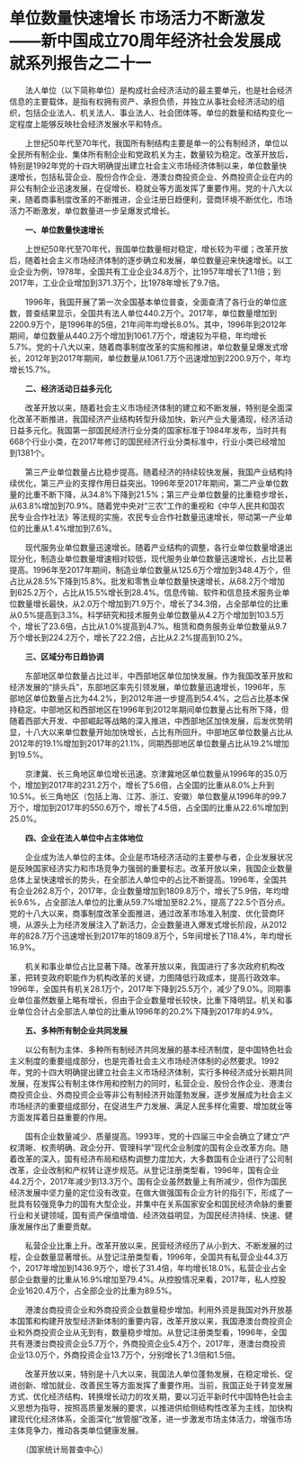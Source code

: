 # 单位数量快速增长 市场活力不断激发——新中国成立70周年经济社会发展成就系列报告之二十一

　　法人单位（以下简称单位）是构成社会经济活动的最主要单元，也是社会经济信息的主要载体，是指有权拥有资产、承担负债，并独立从事社会经济活动的组织，包括企业法人、机关法人、事业法人、社会团体等。单位的数量和结构变化一定程度上能够反映社会经济发展水平和特点。

　　上世纪50年代至70年代，我国所有制结构主要是单一的公有制经济，单位以全民所有制企业、集体所有制企业和党政机关为主，数量较为稳定。改革开放后，特别是1992年党的十四大明确提出建立社会主义市场经济体制以来，单位数量快速增长，包括私营企业、股份合作企业、港澳台商投资企业、外商投资企业在内的非公有制企业迅速发展，在促增长、稳就业等方面发挥了重要作用。党的十八大以来，随着商事制度改革的不断推进，企业注册日趋便利，营商环境不断优化，市场活力不断激发，单位数量进一步呈爆发式增长。

　　**一、单位数量快速增长**

　　上世纪50年代至70年代，我国单位数量相对稳定，增长较为平缓；改革开放后，随着社会主义市场经济体制的逐步确立和发展，单位数量迎来快速增长。以工业企业为例，1978年，全国共有工业企业34.8万个，比1957年增长了1.1倍；到2017年，工业企业增加到371.3万个，比1978年增长了9.7倍。

　　1996年，我国开展了第一次全国基本单位普查，全面查清了各行业的单位底数，普查结果显示，全国共有法人单位440.2万个。2017年，单位数量增加到2200.9万个，是1996年的5倍，21年间年均增长8.0%。其中，1996年到2012年期间，单位数量从440.2万个增加到1061.7万个，增速较为平稳，年均增长5.7%。党的十八大以来，随着商事制度改革的实施和推进，单位数量呈爆发式增长，2012年到2017年期间，单位数量从1061.7万个迅速增加到2200.9万个，年均增长15.7%。

　　**二、经济活动日益多元化**

　　改革开放以来，随着社会主义市场经济体制的建立和不断发展，特别是全面深化改革不断推进，我国经济产业结构转型升级加快，新兴产业大量涌现，经济活动日益多元化。我国第一部国民经济行业分类的国家标准于1984年发布，当时共有668个行业小类，在2017年修订的国民经济行业分类标准中，行业小类已经增加到1381个。

　　第三产业单位数量占比稳步提高。随着经济的持续较快发展，我国产业结构持续优化，第三产业的支撑作用日益突出。1996年至2017年期间，第二产业单位数量的比重不断下降，从34.8%下降到21.5%；第三产业单位数量的比重稳步增长，从63.8%增加到70.9%。随着党中央对“三农”工作的重视和《中华人民共和国农民专业合作社法》等法规的实施，农民专业合作社数量迅速增长，带动第一产业单位的比重从1.4%增加到7.6%。

　　现代服务业单位数量迅速增长。随着产业结构的调整，各行业单位数量增速出现分化，制造业单位数量增速相对较低，现代服务业单位数量迅速增长，占比显著提高。1996年至2017年期间，制造业单位数量从125.6万个增加到348.4万个，但占比从28.5%下降到15.8%。批发和零售业单位数量快速增长，从68.2万个增加到625.2万个，占比从15.5%增长到28.4%。信息传输、软件和信息技术服务业单位数量增长最快，从2.0万个增加到71.9万个，增长了34.3倍，占全部单位的比重从0.5%提高到3.3%。科学研究和技术服务业单位数量从4.2万个增加到103.5万个，增长了23.6倍，占比从1.0%提高到4.7%。租赁和商务服务业单位数量从9.7万个增长到224.2万个，增长了22.2倍，占比从2.2%提高到10.2%。

　　**三、区域分布日趋协调**

　　东部地区单位数量占比过半，中西部地区单位加快发展。作为我国改革开放和经济发展的“排头兵”，东部地区率先引领发展，单位数量迅速增长，1996年，东部地区单位数量占比为44.2%，到2012年进一步提高到54.4%，之后占比基本保持稳定。中部地区和西部地区在1996年到2012年期间单位数量占比有所下降，但随着西部大开发、中部崛起等战略的深入推进，中西部地区加快发展，后发优势明显，十八大以来单位数量开始加快增长，占比有所回升。中部地区单位数量占比从2012年的19.1%增加到2017年的21.1%，同期西部地区单位数量占比从19.2%增加到19.5%。

　　京津冀、长三角地区单位增长迅速。京津冀地区单位数量从1996年的35.0万个，增加到2017年的231.2万个，增长了5.6倍，占全国的比重从8.0%上升到10.5%。长三角地区（包括上海、江苏、浙江、安徽）单位数量从1996年的99.7万个，增加到2017年的550.6万个，增长了4.5倍，占全国的比重从22.6%增加到25.0%。

　　**四、企业在法人单位中占主体地位**

　　企业成为法人单位的主体。企业是市场经济活动的主要参与者，企业发展状况是反映国家经济实力和市场竞争力强弱的重要标志。改革开放以来，我国企业数量总体上呈快速增长的势头，在全部法人单位中的占比不断提高。1996年，全国共有企业262.8万个，2017年，企业数量增加到1809.8万个，增长了5.9倍，年均增长9.6%，占全部法人单位的比重从59.7%增加至82.2%，提高了22.5个百分点。党的十八大以来，商事制度改革全面推进，通过改革市场准入制度、优化营商环境，从源头上为经济发展注入了新活力，企业数量进入爆发式增长阶段，从2012年的828.7万个迅速增长到2017年的1809.8万个，5年间增长了118.4%，年均增长16.9%。

　　机关和事业单位占比显著下降。改革开放以来，我国进行了多次政府机构改革，把转变政府职能作为机构改革的关键，力图降低行政成本，提高行政效率。1996年，全国共有机关28.1万个，2017年下降到25.5万个，减少了9.0%。同期事业单位虽然数量上略有增长，但由于企业数量增长较快，比重下降明显。机关和事业单位合计占全部法人单位的比重从1996年的20.2%下降到2017年的4.9%。

　　**五、多种所有制企业共同发展**

　　以公有制为主体、多种所有制经济共同发展的基本经济制度，是中国特色社会主义制度的重要组成部分，也是完善社会主义市场经济体制的必然要求。1992年，党的十四大明确提出建立社会主义市场经济体制，实行多种经济成分长期共同发展，在发挥公有制主体作用和控制力的同时，私营企业、股份合作企业、港澳台商投资企业、外商投资企业等非公有制经济开始蓬勃发展，逐步发展成为社会主义市场经济的重要组成部分，在促进生产力发展、满足人民多样化需要、增加就业等方面发挥着日益重要的作用。

　　国有企业数量减少、质量提高。1993年，党的十四届三中全会确立了建立“产权清晰、权责明确、政企分开、管理科学”现代企业制度的国有企业改革方向。随着改革的深入，国有经济布局和结构调整力度加大，大多数国有企业进行了公司制改革，企业改制和产权转让逐步规范。从登记注册类型看，1996年，国有企业44.2万个，2017年减少到13.3万个。国有企业虽然数量上有所减少，但作为国民经济发展中坚力量的定位没有改变。在做大做强国有企业方针的指引下，形成了一批具有较强竞争力的国有大型企业，并集中在关系国家安全和国民经济命脉的重要行业和关键领域，国有资产保值增值、经济效益明显，为国民经济持续、快速、健康发展作出了重要贡献。

　　私营企业比重上升。改革开放以来，民营经济经历了从小到大、不断发展的过程，企业数量显著增长。从登记注册类型看，1996年，全国共有私营企业44.3万个，2017年增加到1436.9万个，增长了31.4倍，年均增长18.0%，私营企业占全部企业数量的比重从16.9%增加至79.4%。从控股情况来看，2017年，私人控股企业1620.4万个，占全部企业的比重为89.5%。

　　港澳台商投资企业和外商投资企业数量稳步增加。利用外资是我国对外开放基本国策和构建开放型经济新体制的重要内容，改革开放以来，我国港澳台商投资企业和外商投资企业从无到有，数量稳步增加。从登记注册类型看，1996年，全国共有港澳台商投资企业5.7万个，外商投资企业5.4万个，2017年，港澳台商投资企业13.0万个，外商投资企业13.7万个，分别增长了1.3倍和1.5倍。

　　改革开放以来，特别是十八大以来，我国法人单位蓬勃发展，在稳定增长、促进创新、增加就业、改善民生等方面发挥了重要作用。当前，我国正处于转变发展方式、优化经济结构、转换增长动力的攻关期，要以习近平新时代中国特色社会主义思想为指导，按照高质量发展的要求，以推进供给侧结构性改革为主线，加快构建现代化经济体系，全面深化“放管服”改革，进一步激发市场主体活力，增强市场主体竞争力，推动各类单位健康发展。

　　（国家统计局普查中心）